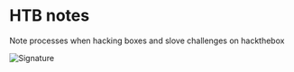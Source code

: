 # HTB notes
Note processes when hacking boxes and slove challenges on hackthebox

![Signature](https://www.hackthebox.eu/badge/image/83903)
